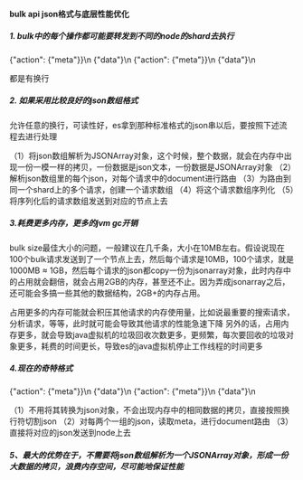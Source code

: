 ####  bulk api json格式与底层性能优化

##### 1. bulk中的每个操作都可能要转发到不同的node的shard去执行

{"action": {"meta"}}\n
{"data"}\n
{"action": {"meta"}}\n
{"data"}\n

都是有换行

#####  2. 如果采用比较良好的json数组格式

允许任意的换行，可读性好，es拿到那种标准格式的json串以后，要按照下述流程去进行处理

（1）将json数组解析为JSONArray对象，这个时候，整个数据，就会在内存中出现一份一模一样的拷贝，一份数据是json文本，一份数据是JSONArray对象
（2）解析json数组里的每个json，对每个请求中的document进行路由
（3）为路由到同一个shard上的多个请求，创建一个请求数组
（4）将这个请求数组序列化
（5）将序列化后的请求数组发送到对应的节点上去

##### 3.耗费更多内存，更多的jvm gc开销

bulk size最佳大小的问题，一般建议在几千条，大小在10MB左右。假设说现在100个bulk请求发送到了一个节点上去，然后每个请求是10MB，100个请求，就是1000MB ≈ 1GB，然后每个请求的json都copy一份为jsonarray对象，此时内存中的占用就会翻倍，就会占用2GB的内存，甚至还不止。因为弄成jsonarray之后，还可能会多搞一些其他的数据结构，2GB+的内存占用。

​        占用更多的内存可能就会积压其他请求的内存使用量，比如说最重要的搜索请求，分析请求，等等，此时就可能会导致其他请求的性能急速下降
另外的话，占用内存更多，就会导致java虚拟机的垃圾回收次数更多，更频繁，每次要回收的垃圾对象更多，耗费的时间更长，导致es的java虚拟机停止工作线程的时间更多

##### 4.现在的奇特格式

{"action": {"meta"}}\n
{"data"}\n
{"action": {"meta"}}\n
{"data"}\n

（1）不用将其转换为json对象，不会出现内存中的相同数据的拷贝，直接按照换行符切割json
（2）对每两个一组的json，读取meta，进行document路由
（3）直接将对应的json发送到node上去

##### 5、最大的优势在于，不需要将json数组解析为一个JSONArray对象，形成一份大数据的拷贝，浪费内存空间，尽可能地保证性能

